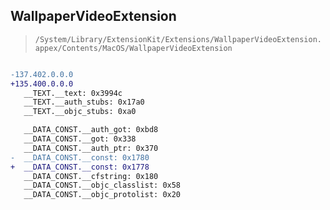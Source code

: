## WallpaperVideoExtension

> `/System/Library/ExtensionKit/Extensions/WallpaperVideoExtension.appex/Contents/MacOS/WallpaperVideoExtension`

```diff

-137.402.0.0.0
+135.400.0.0.0
   __TEXT.__text: 0x3994c
   __TEXT.__auth_stubs: 0x17a0
   __TEXT.__objc_stubs: 0xa0

   __DATA_CONST.__auth_got: 0xbd8
   __DATA_CONST.__got: 0x338
   __DATA_CONST.__auth_ptr: 0x370
-  __DATA_CONST.__const: 0x1780
+  __DATA_CONST.__const: 0x1778
   __DATA_CONST.__cfstring: 0x180
   __DATA_CONST.__objc_classlist: 0x58
   __DATA_CONST.__objc_protolist: 0x20

```
